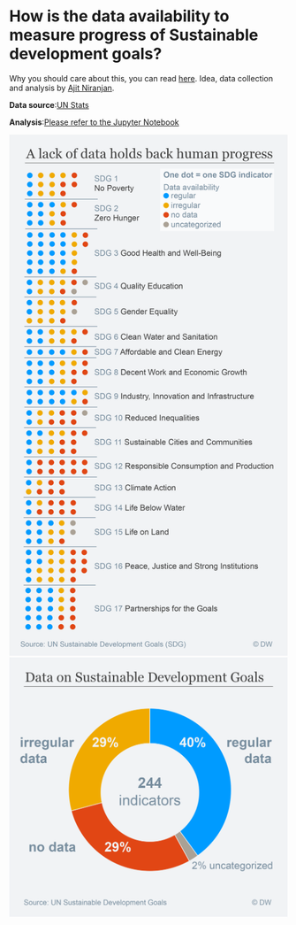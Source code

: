 # How is the data availability to measure progress of Sustainable development goals?

Why you should care about this, you can read [here](http://p.dw.com/p/2uBtU). Idea, data collection and analysis by [Ajit Niranjan](https://twitter.com/NiranjanAjit).

**Data source**:[UN Stats](https://unstats.un.org/sdgs/iaeg-sdgs/tier-classification/)

**Analysis**:[Please refer to the Jupyter Notebook](SustainableDevelopmentGoals_Data-availability.ipynb)

![Data availability by Sustainable Development Goal](042-EN-SDG_Website-Dots.png)
![Overall data availability](042-EN-SDG_Website-Pie.png)